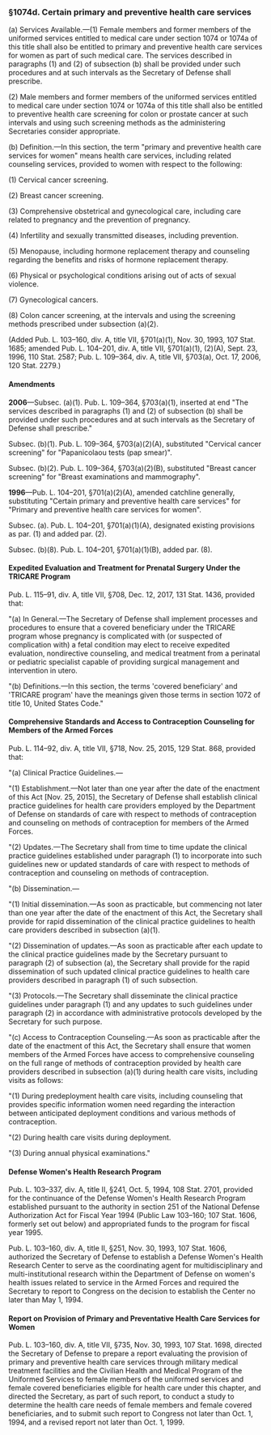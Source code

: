 ### §1074d. Certain primary and preventive health care services ###

(a) Services Available.—(1) Female members and former members of the uniformed services entitled to medical care under section 1074 or 1074a of this title shall also be entitled to primary and preventive health care services for women as part of such medical care. The services described in paragraphs (1) and (2) of subsection (b) shall be provided under such procedures and at such intervals as the Secretary of Defense shall prescribe.

(2) Male members and former members of the uniformed services entitled to medical care under section 1074 or 1074a of this title shall also be entitled to preventive health care screening for colon or prostate cancer at such intervals and using such screening methods as the administering Secretaries consider appropriate.

(b) Definition.—In this section, the term "primary and preventive health care services for women" means health care services, including related counseling services, provided to women with respect to the following:

(1) Cervical cancer screening.

(2) Breast cancer screening.

(3) Comprehensive obstetrical and gynecological care, including care related to pregnancy and the prevention of pregnancy.

(4) Infertility and sexually transmitted diseases, including prevention.

(5) Menopause, including hormone replacement therapy and counseling regarding the benefits and risks of hormone replacement therapy.

(6) Physical or psychological conditions arising out of acts of sexual violence.

(7) Gynecological cancers.

(8) Colon cancer screening, at the intervals and using the screening methods prescribed under subsection (a)(2).

(Added Pub. L. 103–160, div. A, title VII, §701(a)(1), Nov. 30, 1993, 107 Stat. 1685; amended Pub. L. 104–201, div. A, title VII, §701(a)(1), (2)(A), Sept. 23, 1996, 110 Stat. 2587; Pub. L. 109–364, div. A, title VII, §703(a), Oct. 17, 2006, 120 Stat. 2279.)

#### Amendments ####

**2006**—Subsec. (a)(1). Pub. L. 109–364, §703(a)(1), inserted at end "The services described in paragraphs (1) and (2) of subsection (b) shall be provided under such procedures and at such intervals as the Secretary of Defense shall prescribe."

Subsec. (b)(1). Pub. L. 109–364, §703(a)(2)(A), substituted "Cervical cancer screening" for "Papanicolaou tests (pap smear)".

Subsec. (b)(2). Pub. L. 109–364, §703(a)(2)(B), substituted "Breast cancer screening" for "Breast examinations and mammography".

**1996**—Pub. L. 104–201, §701(a)(2)(A), amended catchline generally, substituting "Certain primary and preventive health care services" for "Primary and preventive health care services for women".

Subsec. (a). Pub. L. 104–201, §701(a)(1)(A), designated existing provisions as par. (1) and added par. (2).

Subsec. (b)(8). Pub. L. 104–201, §701(a)(1)(B), added par. (8).

#### Expedited Evaluation and Treatment for Prenatal Surgery Under the TRICARE Program ####

Pub. L. 115–91, div. A, title VII, §708, Dec. 12, 2017, 131 Stat. 1436, provided that:

"(a) In General.—The Secretary of Defense shall implement processes and procedures to ensure that a covered beneficiary under the TRICARE program whose pregnancy is complicated with (or suspected of complication with) a fetal condition may elect to receive expedited evaluation, nondirective counseling, and medical treatment from a perinatal or pediatric specialist capable of providing surgical management and intervention in utero.

"(b) Definitions.—In this section, the terms 'covered beneficiary' and 'TRICARE program' have the meanings given those terms in section 1072 of title 10, United States Code."

#### Comprehensive Standards and Access to Contraception Counseling for Members of the Armed Forces ####

Pub. L. 114–92, div. A, title VII, §718, Nov. 25, 2015, 129 Stat. 868, provided that:

"(a) Clinical Practice Guidelines.—

"(1) Establishment.—Not later than one year after the date of the enactment of this Act [Nov. 25, 2015], the Secretary of Defense shall establish clinical practice guidelines for health care providers employed by the Department of Defense on standards of care with respect to methods of contraception and counseling on methods of contraception for members of the Armed Forces.

"(2) Updates.—The Secretary shall from time to time update the clinical practice guidelines established under paragraph (1) to incorporate into such guidelines new or updated standards of care with respect to methods of contraception and counseling on methods of contraception.

"(b) Dissemination.—

"(1) Initial dissemination.—As soon as practicable, but commencing not later than one year after the date of the enactment of this Act, the Secretary shall provide for rapid dissemination of the clinical practice guidelines to health care providers described in subsection (a)(1).

"(2) Dissemination of updates.—As soon as practicable after each update to the clinical practice guidelines made by the Secretary pursuant to paragraph (2) of subsection (a), the Secretary shall provide for the rapid dissemination of such updated clinical practice guidelines to health care providers described in paragraph (1) of such subsection.

"(3) Protocols.—The Secretary shall disseminate the clinical practice guidelines under paragraph (1) and any updates to such guidelines under paragraph (2) in accordance with administrative protocols developed by the Secretary for such purpose.

"(c) Access to Contraception Counseling.—As soon as practicable after the date of the enactment of this Act, the Secretary shall ensure that women members of the Armed Forces have access to comprehensive counseling on the full range of methods of contraception provided by health care providers described in subsection (a)(1) during health care visits, including visits as follows:

"(1) During predeployment health care visits, including counseling that provides specific information women need regarding the interaction between anticipated deployment conditions and various methods of contraception.

"(2) During health care visits during deployment.

"(3) During annual physical examinations."

#### Defense Women's Health Research Program ####

Pub. L. 103–337, div. A, title II, §241, Oct. 5, 1994, 108 Stat. 2701, provided for the continuance of the Defense Women's Health Research Program established pursuant to the authority in section 251 of the National Defense Authorization Act for Fiscal Year 1994 (Public Law 103–160; 107 Stat. 1606, formerly set out below) and appropriated funds to the program for fiscal year 1995.

Pub. L. 103–160, div. A, title II, §251, Nov. 30, 1993, 107 Stat. 1606, authorized the Secretary of Defense to establish a Defense Women's Health Research Center to serve as the coordinating agent for multidisciplinary and multi-institutional research within the Department of Defense on women's health issues related to service in the Armed Forces and required the Secretary to report to Congress on the decision to establish the Center no later than May 1, 1994.

#### Report on Provision of Primary and Preventative Health Care Services for Women ####

Pub. L. 103–160, div. A, title VII, §735, Nov. 30, 1993, 107 Stat. 1698, directed the Secretary of Defense to prepare a report evaluating the provision of primary and preventive health care services through military medical treatment facilities and the Civilian Health and Medical Program of the Uniformed Services to female members of the uniformed services and female covered beneficiaries eligible for health care under this chapter, and directed the Secretary, as part of such report, to conduct a study to determine the health care needs of female members and female covered beneficiaries, and to submit such report to Congress not later than Oct. 1, 1994, and a revised report not later than Oct. 1, 1999.